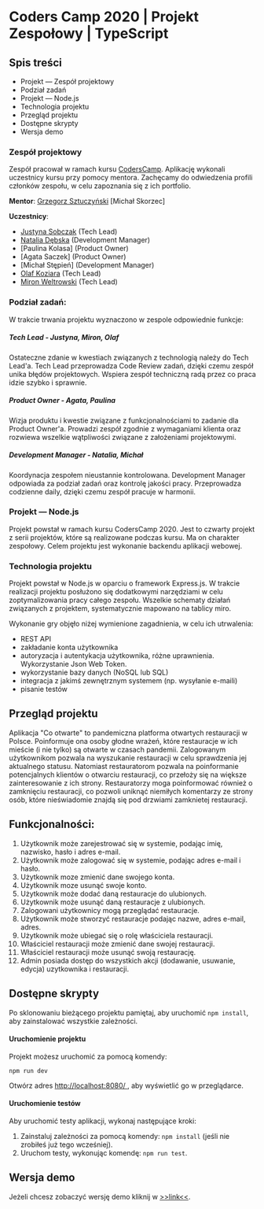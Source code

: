# Coders Camp 2020 | Projekt Zespołowy | TypeScript
 
 ## Spis treści
 
 - Projekt — Zespół projektowy
 - Podział zadań
 - Projekt — Node.js
 - Technologia projektu
 - Przegląd projektu
 - Dostępne skrypty
 - Wersja demo
 
 ### Zespół projektowy
 
 Zespół pracował w ramach kursu [CodersCamp](CodersCamp.pl).
 Aplikację wykonali uczestnicy kursu przy pomocy mentora.
 Zachęcamy do odwiedzenia profili członków zespołu, w celu zapoznania się z ich portfolio.

**Mentor**: 
[Grzegorz Sztuczyński](https://github.com/farce1)
[Michał Skorzec]

**Uczestnicy**:

- [Justyna Sobczak](https://github.com/s-justina) (Tech Lead)
- [Natalia Dębska](https://github.com/talcia) (Development Manager)
- [Paulina Kolasa] (Product Owner)
- [Agata Saczek] (Product Owner)
- [Michał Stępień] (Development Manager)
- [Olaf Koziara](https://github.com/Olaf-Koziara) (Tech Lead)
- [Miron Weltrowski](https://github.com/miron54) (Tech Lead)

### Podział zadań:

W trakcie trwania projektu wyznaczono w zespole odpowiednie funkcje:

##### Tech Lead - Justyna, Miron, Olaf

Ostateczne zdanie w kwestiach związanych z technologią należy do Tech Lead'a.
Tech Lead przeprowadza Code Review zadań, dzięki czemu zespół unika błędów projektowych.
Wspiera zespół techniczną radą przez co praca idzie szybko i sprawnie.

##### Product Owner - Agata, Paulina

Wizja produktu i kwestie związane z funkcjonalnościami to zadanie dla Product Owner'a.
Prowadzi zespół zgodnie z wymaganiami klienta oraz rozwiewa wszelkie wątpliwości 
związane z założeniami projektowymi.

##### Development Manager - Natalia, Michał

Koordynacja zespołem nieustannie kontrolowana.
Development Manager odpowiada za podział zadań oraz kontrolę jakości pracy.
Przeprowadza codzienne daily, dzięki czemu zespół pracuje w harmonii.

### Projekt — Node.js

Projekt powstał w ramach kursu CodersCamp 2020. Jest to czwarty projekt
z serii projektów, które są realizowane podczas kursu.
Ma on charakter zespołowy.
Celem projektu jest wykonanie backendu aplikacji webowej.

### Technologia projektu

Projekt powstał w Node.js w oparciu o framework Express.js.
W trakcie realizacji projektu posłużono się dodatkowymi narzędziami w celu zoptymalizowania
pracy całego zespołu.
Wszelkie schematy działań związanych z projektem, systematycznie mapowano na tablicy miro.

Wykonanie gry objęło niżej wymienione zagadnienia, w celu ich utrwalenia:

- REST API
- zakładanie konta użytkownika
- autoryzacja i autentykacja użytkownika, różne uprawnienia. Wykorzystanie Json Web Token.
- wykorzystanie bazy danych (NoSQL lub SQL)
- integracja z jakimś zewnętrznym systemem (np. wysyłanie e-maili)
- pisanie testów

## Przegląd projektu

Aplikacja "Co otwarte" to pandemiczna platforma otwartych restauracji w Polsce.
Poinformuje ona osoby głodne wrażeń, które restauracje w ich mieście (i nie tylko)
są otwarte w czasach pandemii. Zalogowanym użytkownikom pozwala na wyszukanie restauracji
w celu sprawdzenia jej aktualnego statusu. Natomiast restauratorom pozwala na poinformanie 
potencjalnych klientów o otwarciu restauracji, co przełoży się na większe zainteresowanie
z ich strony. Restauratorzy moga poinformować również o zamknięciu restauracji, co pozwoli 
uniknąć niemiłych komentarzy ze strony osób, które nieświadomie znajdą się pod drzwiami 
zamknietej restauracji. 


## Funkcjonalności:
1. Użytkownik może zarejestrować się w systemie, podając imię, nazwisko, hasło i adres e-mail.
2. Użytkownik może zalogować się w systemie, podając adres e-mail i hasło.
3. Użytkownik moze zmienić dane swojego konta.
4. Użytkownik moze usunąć swoje konto.
5. Użytkownik może dodać daną restauracje do ulubionych.
6. Użytkownik może usunąć daną restauracje z ulubionych.
7. Zalogowani użytkownicy mogą przeglądać restauracje.
8. Użytkownik może stworzyć restauracje podając nazwe, adres e-mail, adres.
9. Użytkownik może ubiegać się o rolę właściciela restauracji.
10. Właściciel restauracji może zmienić dane swojej restauracji.
11. Właściciel restauracji może usunąć swoją restaurację.
12. Admin posiada dostęp do wszystkich akcji (dodawanie, usuwanie, edycja) uzytkownika i restauracji.


## Dostępne skrypty

Po sklonowaniu bieżącego projektu pamiętaj, aby
uruchomić `npm install`, aby zainstalować wszystkie zależności.

#### Uruchomienie projektu

Projekt możesz uruchomić za pomocą komendy:

`npm run dev`

Otwórz adres [http://localhost:8080/
](/http://localhost:8080/), aby wyświetlić go w przeglądarce.

#### Uruchomienie testów

Aby uruchomić testy aplikacji, wykonaj następujące kroki:

1. Zainstaluj zależności za pomocą komendy: `npm install` (jeśli nie zrobiłeś już tego wcześniej).
1. Uruchom testy, wykonując komendę: `npm run test`. 

## Wersja demo

Jeżeli chcesz zobaczyć wersję demo kliknij
w [>>link<<](https://farce1.github.io/CodersCamp2020.Project.TypeScript/).
